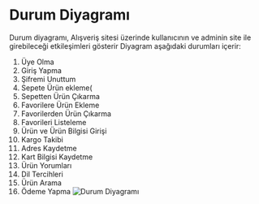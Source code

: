 # Durum Diyagramı
Durum diyagramı, Alışveriş sitesi üzerinde kullanıcının ve adminin site ile girebileceği etkileşimleri gösterir Diyagram aşağıdaki durumları içerir:

1. Üye Olma
2. Giriş Yapma
3. Şifremi Unuttum
4. Sepete Ürün ekleme(
5. Sepetten Ürün Çıkarma
6. Favorilere Ürün Ekleme
7. Favorilerden Ürün Çıkarma
8. Favorileri Listeleme
9. Ürün ve Ürün Bilgisi Girişi
10. Kargo Takibi
11. Adres Kaydetme
12. Kart Bilgisi Kaydetme
13. Ürün Yorumları
14. Dil Tercihleri
15. Ürün Arama
16. Ödeme Yapma
![Durum Diyagramı](https://github.com/user-attachments/assets/8f4472f0-0bc5-48eb-abf4-6c20ed394ba9)
